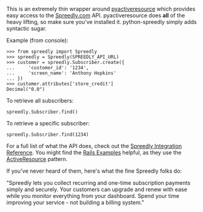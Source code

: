 This is an extremely thin wrapper around [pyactiveresource](http://code.google.com/p/pyactiveresource/) which provides easy access to the [Spreedly.com](http://spreedly.com/) API.  pyactiveresource does **all** of the heavy lifting, so make sure you've installed it.  python-spreedly simply adds syntactic sugar.

Example (from console):

	>>> from spreedly import Spreedly
	>>> spreedly = Spreedly(SPREEDLY_API_URL)
	>>> customer = spreedly.Subscriber.create({
	...     'customer_id': '1234',
	...     'screen_name': 'Anthony Hopkins'
	... })
	>>> customer.attributes['store_credit']
	Decimal("0.0")
	
To retrieve all subscribers:
	
	spreedly.Subscriber.find()
	
To retrieve a specific subscriber:

	spreedly.Subscriber.find(1234)
	
For a full list of what the API does, check out the [Spreedly Integration Reference](http://spreedly.com/manual/integration-reference/).  You might find the [Rails Examples](http://spreedly.com/manual/integration-reference/api-access-using-rails/) helpful, as they use the [ActiveResource](http://api.rubyonrails.org/files/vendor/rails/activeresource/README.html) pattern.

If you've never heard of them, here's what the fine Spreedly folks do:

"Spreedly lets you collect recurring and one-time subscription payments simply and securely. Your customers can upgrade and renew with ease while you monitor everything from your dashboard. Spend your time improving your service - not building a billing system."